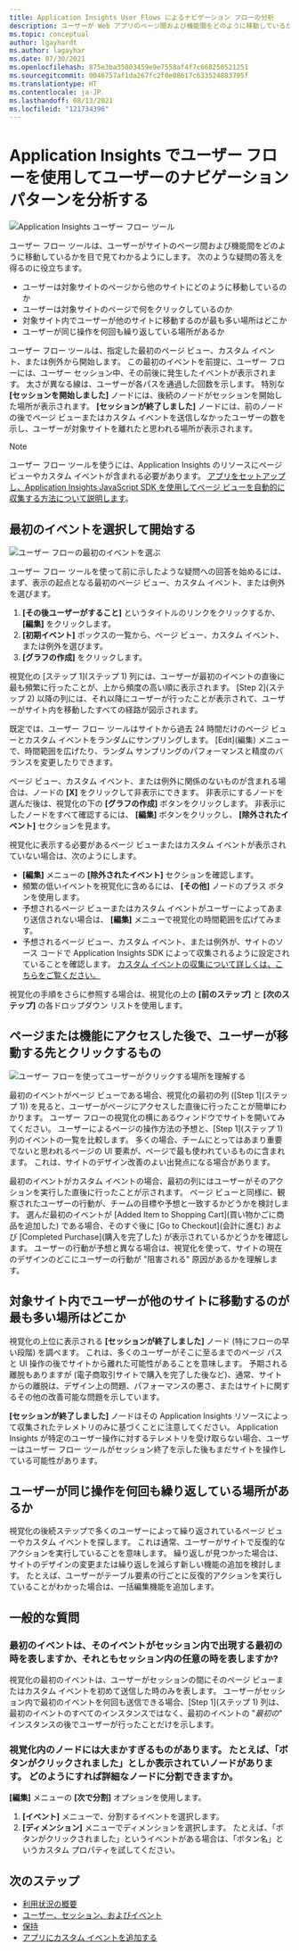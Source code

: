 ```yaml
---
title: Application Insights User Flows によるナビゲーション フローの分析
description: ユーザーが Web アプリのページ間および機能間をどのように移動しているかを分析します。
ms.topic: conceptual
author: lgayhardt
ms.author: lagayhar
ms.date: 07/30/2021
ms.openlocfilehash: 875e3ba35003459e9e7558af4f7c668250521251
ms.sourcegitcommit: 0046757af1da267fc2f0e88617c633524883795f
ms.translationtype: HT
ms.contentlocale: ja-JP
ms.lasthandoff: 08/13/2021
ms.locfileid: "121734396"
---
```

# <a name="analyze-user-navigation-patterns-with-user-flows-in-application-insights"></a>Application Insights でユーザー フローを使用してユーザーのナビゲーション パターンを分析する

![Application Insights ユーザー フロー ツール](./media/usage-flows/flows.png)

ユーザー フロー ツールは、ユーザーがサイトのページ間および機能間をどのように移動しているかを目で見てわかるようにします。 次のような疑問の答えを得るのに役立ちます。

* ユーザーは対象サイトのページから他のサイトにどのように移動しているのか
* ユーザーは対象サイトのページで何をクリックしているのか
* 対象サイト内でユーザーが他のサイトに移動するのが最も多い場所はどこか
* ユーザーが同じ操作を何回も繰り返している場所があるか

ユーザー フロー ツールは、指定した最初のページ ビュー、カスタム イベント、または例外から開始します。 この最初のイベントを前提に、ユーザー フローには、ユーザー セッション中、その前後に発生したイベントが表示されます。 太さが異なる線は、ユーザーが各パスを通過した回数を示します。 特別な **[セッションを開始しました]** ノードには、後続のノードがセッションを開始した場所が表示されます。 **[セッションが終了しました]** ノードには、前のノードの後でページ ビューまたはカスタム イベントを送信しなかったユーザーの数を示し、ユーザーが対象サイトを離れたと思われる場所が表示されます。

> [!NOTE]
> ユーザー フロー ツールを使うには、Application Insights のリソースにページ ビューやカスタム イベントが含まれる必要があります。 [アプリをセットアップし、Application Insights JavaScript SDK を使用してページ ビューを自動的に収集する方法について説明します](./javascript.md)。
>
>

## <a name="start-by-choosing-an-initial-event"></a>最初のイベントを選択して開始する

![ユーザー フローの最初のイベントを選ぶ](./media/usage-flows/initial-event.png)

ユーザー フロー ツールを使って前に示したような疑問への回答を始めるには、まず、表示の起点となる最初のページ ビュー、カスタム イベント、または例外を選びます。

1. **[その後ユーザーがすること]** というタイトルのリンクをクリックするか、 **[編集]** をクリックします。
2. **[初期イベント]** ボックスの一覧から、ページ ビュー、カスタム イベント、または例外を選びます。
3. **[グラフの作成]** をクリックします。

視覚化の [ステップ 1]\(ステップ 1\) 列には、ユーザーが最初のイベントの直後に最も頻繁に行ったことが、上から頻度の高い順に表示されます。 [Step 2]\(ステップ 2\) 以降の列には、それ以降にユーザーが行ったことが表示されて、ユーザーがサイト内を移動したすべての経路が図示されます。

既定では、ユーザー フロー ツールはサイトから過去 24 時間だけのページ ビューとカスタム イベントをランダムにサンプリングします。 [Edit]\(編集\) メニューで、時間範囲を広げたり、ランダム サンプリングのパフォーマンスと精度のバランスを変更したりできます。

ページ ビュー、カスタム イベント、または例外に関係のないものが含まれる場合は、ノードの **[X]** をクリックして非表示にできます。 非表示にするノードを選んだ後は、視覚化の下の **[グラフの作成]** ボタンをクリックします。 非表示にしたノードをすべて確認するには、 **[編集]** ボタンをクリックし、 **[除外されたイベント]** セクションを見ます。

視覚化に表示する必要があるページ ビューまたはカスタム イベントが表示されていない場合は、次のようにします。

* **[編集]** メニューの **[除外されたイベント]** セクションを確認します。
* 頻繁の低いイベントを視覚化に含めるには、 **[その他]** ノードのプラス ボタンを使用します。
* 予想されるページ ビューまたはカスタム イベントがユーザーによってあまり送信されない場合は、 **[編集]** メニューで視覚化の時間範囲を広げてみます。
* 予想されるページ ビュー、カスタム イベント、または例外が、サイトのソース コードで Application Insights SDK によって収集されるように設定されていることを確認します。 [カスタム イベントの収集について詳しくは、こちらをご覧ください。](./api-custom-events-metrics.md)

視覚化の手順をさらに参照する場合は、視覚化の上の **[前のステップ]** と **[次のステップ]** の各ドロップダウン リストを使用します。

## <a name="after-visiting-a-page-or-feature-where-do-users-go-and-what-do-they-click"></a>ページまたは機能にアクセスした後で、ユーザーが移動する先とクリックするもの

![ユーザー フローを使ってユーザーがクリックする場所を理解する](./media/usage-flows/one-step.png)

最初のイベントがページ ビューである場合、視覚化の最初の列 ([Step 1]\(ステップ 1\)) を見ると、ユーザーがページにアクセスした直後に行ったことが簡単にわかります。 ユーザー フローの視覚化の横にあるウィンドウでサイトを開いてみてください。 ユーザーによるページの操作方法の予想と、[Step 1]\(ステップ 1\) 列のイベントの一覧を比較します。 多くの場合、チームにとってはあまり重要でないと思われるページの UI 要素が、ページで最も使われているものに含まれます。 これは、サイトのデザイン改善のよい出発点になる場合があります。

最初のイベントがカスタム イベントの場合、最初の列にはユーザーがそのアクションを実行した直後に行ったことが示されます。 ページ ビューと同様に、観察されたユーザーの行動が、チームの目標や予想と一致するかどうかを検討します。 選んだ最初のイベントが [Added Item to Shopping Cart]\(買い物かごに商品を追加した\) である場合、そのすぐ後に [Go to Checkout]\(会計に進む\) および [Completed Purchase]\(購入を完了した\) が表示されているかどうかを確認します。 ユーザーの行動が予想と異なる場合は、視覚化を使って、サイトの現在のデザインのどこにユーザーの行動が "阻害される" 原因があるかを理解します。

## <a name="where-are-the-places-that-users-churn-most-from-your-site"></a>対象サイト内でユーザーが他のサイトに移動するのが最も多い場所はどこか

視覚化の上位に表示される **[セッションが終了しました]** ノード (特にフローの早い段階) を調べます。 これは、多くのユーザーがそこに至るまでのページ パスと UI 操作の後でサイトから離れた可能性があることを意味します。 予期される離脱もありますが (電子商取引サイトで購入を完了した後など)、通常、サイトからの離脱は、デザイン上の問題、パフォーマンスの悪さ、またはサイトに関するその他の改善可能な問題を示しています。

**[セッションが終了しました]** ノードはその Application Insights リソースによって収集されたテレメトリのみに基づくことに注意してください。 Application Insights が特定のユーザー操作に対するテレメトリを受け取らない場合、ユーザーはユーザー フロー ツールがセッション終了を示した後もまだサイトを操作している可能性があります。

## <a name="are-there-places-where-users-repeat-the-same-action-over-and-over"></a>ユーザーが同じ操作を何回も繰り返している場所があるか

視覚化の後続ステップで多くのユーザーによって繰り返されているページ ビューやカスタム イベントを探します。 これは通常、ユーザーがサイトで反復的なアクションを実行していることを意味します。 繰り返しが見つかった場合は、サイトのデザインの変更または繰り返しを減らす新しい機能の追加を検討します。 たとえば、ユーザーがテーブル要素の行ごとに反復的アクションを実行していることがわかった場合は、一括編集機能を追加します。

## <a name="common-questions"></a>一般的な質問

### <a name="does-the-initial-event-represent-the-first-time-the-event-appears-in-a-session-or-any-time-it-appears-in-a-session"></a>最初のイベントは、そのイベントがセッション内で出現する最初の時を表しますか、それともセッション内の任意の時を表しますか?

視覚化の最初のイベントは、ユーザーがセッションの間にそのページ ビューまたはカスタム イベントを初めて送信した時のみを表します。 ユーザーがセッション内で最初のイベントを何回も送信できる場合、[Step 1]\(ステップ 1\) 列は、最初のイベントのすべてのインスタンスではなく、最初のイベントの "*最初の*" インスタンスの後でユーザーが行ったことだけを示します。

### <a name="some-of-the-nodes-in-my-visualization-are-too-high-level-for-example-a-node-that-just-says-button-clicked-how-can-i-break-it-down-into-more-detailed-nodes"></a>視覚化内のノードには大まかすぎるものがあります。 たとえば、「ボタンがクリックされました」としか表示されていノードがあります。 どのようにすれば詳細なノードに分割できますか。

**[編集]** メニューの **[次で分割]** オプションを使用します。

1. **[イベント]** メニューで、分割するイベントを選択します。
2. **[ディメンション]** メニューでディメンションを選択します。 たとえば、「ボタンがクリックされました」というイベントがある場合は、「ボタン名」というカスタム プロパティを試してください。

## <a name="next-steps"></a>次のステップ

* [利用状況の概要](usage-overview.md)
* [ユーザー、セッション、およびイベント](usage-segmentation.md)
* [保持](usage-retention.md)
* [アプリにカスタム イベントを追加する](./api-custom-events-metrics.md)

